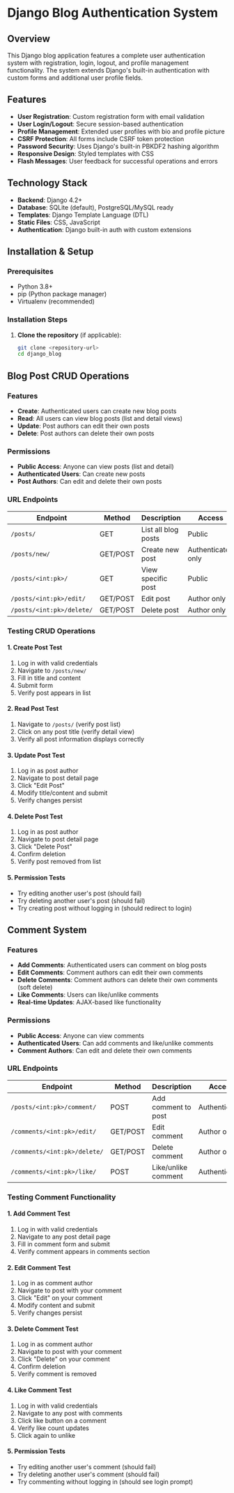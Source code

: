 # Django Blog Authentication System

## Overview

This Django blog application features a complete user authentication system with registration, login, logout, and profile management functionality. The system extends Django's built-in authentication with custom forms and additional user profile fields.

## Features

- **User Registration**: Custom registration form with email validation
- **User Login/Logout**: Secure session-based authentication
- **Profile Management**: Extended user profiles with bio and profile picture
- **CSRF Protection**: All forms include CSRF token protection
- **Password Security**: Uses Django's built-in PBKDF2 hashing algorithm
- **Responsive Design**: Styled templates with CSS
- **Flash Messages**: User feedback for successful operations and errors

## Technology Stack

- **Backend**: Django 4.2+
- **Database**: SQLite (default), PostgreSQL/MySQL ready
- **Templates**: Django Template Language (DTL)
- **Static Files**: CSS, JavaScript
- **Authentication**: Django built-in auth with custom extensions

## Installation & Setup

### Prerequisites

- Python 3.8+
- pip (Python package manager)
- Virtualenv (recommended)

### Installation Steps

1. **Clone the repository** (if applicable):
   ```bash
   git clone <repository-url>
   cd django_blog

## Blog Post CRUD Operations

### Features
- **Create**: Authenticated users can create new blog posts
- **Read**: All users can view blog posts (list and detail views)
- **Update**: Post authors can edit their own posts
- **Delete**: Post authors can delete their own posts

### Permissions
- **Public Access**: Anyone can view posts (list and detail)
- **Authenticated Users**: Can create new posts
- **Post Authors**: Can edit and delete their own posts

### URL Endpoints

| Endpoint | Method | Description | Access |
|----------|--------|-------------|---------|
| `/posts/` | GET | List all blog posts | Public |
| `/posts/new/` | GET/POST | Create new post | Authenticated only |
| `/posts/<int:pk>/` | GET | View specific post | Public |
| `/posts/<int:pk>/edit/` | GET/POST | Edit post | Author only |
| `/posts/<int:pk>/delete/` | GET/POST | Delete post | Author only |

### Testing CRUD Operations

#### 1. Create Post Test
1. Log in with valid credentials
2. Navigate to `/posts/new/`
3. Fill in title and content
4. Submit form
5. Verify post appears in list

#### 2. Read Post Test
1. Navigate to `/posts/` (verify post list)
2. Click on any post title (verify detail view)
3. Verify all post information displays correctly

#### 3. Update Post Test
1. Log in as post author
2. Navigate to post detail page
3. Click "Edit Post"
4. Modify title/content and submit
5. Verify changes persist

#### 4. Delete Post Test
1. Log in as post author
2. Navigate to post detail page
3. Click "Delete Post"
4. Confirm deletion
5. Verify post removed from list

#### 5. Permission Tests
- Try editing another user's post (should fail)
- Try deleting another user's post (should fail)
- Try creating post without logging in (should redirect to login)

## Comment System

### Features
- **Add Comments**: Authenticated users can comment on blog posts
- **Edit Comments**: Comment authors can edit their own comments
- **Delete Comments**: Comment authors can delete their own comments (soft delete)
- **Like Comments**: Users can like/unlike comments
- **Real-time Updates**: AJAX-based like functionality

### Permissions
- **Public Access**: Anyone can view comments
- **Authenticated Users**: Can add comments and like/unlike comments
- **Comment Authors**: Can edit and delete their own comments

### URL Endpoints

| Endpoint | Method | Description | Access |
|----------|--------|-------------|---------|
| `/posts/<int:pk>/comment/` | POST | Add comment to post | Authenticated |
| `/comments/<int:pk>/edit/` | GET/POST | Edit comment | Author only |
| `/comments/<int:pk>/delete/` | GET/POST | Delete comment | Author only |
| `/comments/<int:pk>/like/` | POST | Like/unlike comment | Authenticated |

### Testing Comment Functionality

#### 1. Add Comment Test
1. Log in with valid credentials
2. Navigate to any post detail page
3. Fill in comment form and submit
4. Verify comment appears in comments section

#### 2. Edit Comment Test
1. Log in as comment author
2. Navigate to post with your comment
3. Click "Edit" on your comment
4. Modify content and submit
5. Verify changes persist

#### 3. Delete Comment Test
1. Log in as comment author
2. Navigate to post with your comment
3. Click "Delete" on your comment
4. Confirm deletion
5. Verify comment is removed

#### 4. Like Comment Test
1. Log in with valid credentials
2. Navigate to any post with comments
3. Click like button on a comment
4. Verify like count updates
5. Click again to unlike

#### 5. Permission Tests
- Try editing another user's comment (should fail)
- Try deleting another user's comment (should fail)
- Try commenting without logging in (should see login prompt)